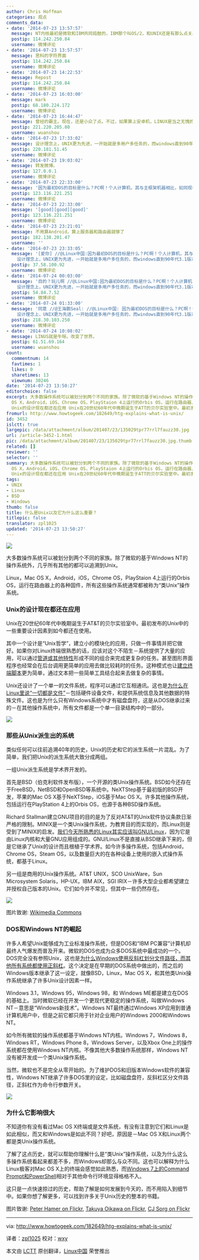 ```yaml
---
author: Chris Hoffman
categories: 观点
comments_data:
- date: '2014-07-23 13:57:57'
  message: NT内核最初是微软和IBM共同捣鼓的，IBM那个叫OS/2，和UNIX还是有那么点关系的。
  postip: 114.242.250.84
  username: 微博评论
- date: '2014-07-23 13:57:57'
  message: 思科的字符界面
  postip: 114.242.250.84
  username: 微博评论
- date: '2014-07-23 14:22:53'
  message: Repost
  postip: 114.242.250.84
  username: 微博评论
- date: '2014-07-23 16:03:00'
  message: mark
  postip: 68.180.224.172
  username: 微博评论
- date: '2014-07-23 16:44:47'
  message: 曾经的霸主。现在，还是小众了点。不过，如果算上安卓机，LINUX是当之无愧的世界霸主呀！哈哈
  postip: 221.220.205.80
  username: wuanshou
- date: '2014-07-23 17:33:02'
  message: 设计理念上，UNIX更为先进，一开始就是多用户多任务的，而windows直到90年代3.1版本以上才开始支持多任务。
  postip: 220.181.51.45
  username: 微博评论
- date: '2014-07-23 19:03:02'
  message: 转发微博。
  postip: 127.0.0.1
  username: 微博评论
- date: '2014-07-23 22:33:00'
  message: '因为最初DOS的目标是什么？PC啊！个人计算机，其与主框架机器相比，如同现在的PC比之树莓派。所以复杂的特性都省略了。//@IT江湖飘: 设计理念上，UNIX更为先进，一开始就是多用户多任务的，而windows直到90年代3.1版本以上才开始支持多任务。'
  postip: 123.116.221.251
  username: 微博评论
- date: '2014-07-23 22:33:00'
  message: '[good][good][good]'
  postip: 123.116.221.251
  username: 微博评论
- date: '2014-07-23 23:21:01'
  message: 不用算Android，算上服务器和路由器就够了
  postip: 182.138.201.47
  username: ''
- date: '2014-07-23 23:33:05'
  message: '[爱你] //@Linux中国:因为最初DOS的目标是什么？PC啊！个人计算机，其与主框架机器相比，如同现在的PC比之树莓派。所以复杂的特性都省略了。//@IT江湖飘:
    设计理念上，UNIX更为先进，一开始就是多用户多任务的，而windows直到90年代3.1版本以上才开始支持多任务。'
  postip: 37.58.100.92
  username: 微博评论
- date: '2014-07-24 00:03:00'
  message: '目的？玩儿啊 //@Linux中国:因为最初DOS的目标是什么？PC啊！个人计算机，其与主框架机器相比，如同现在的PC比之树莓派。所以复杂的特性都省略了。//@IT江湖飘:
    设计理念上，UNIX更为先进，一开始就是多用户多任务的，而windows直到90年代3.1版本以上才开始支持多任务。'
  postip: 54.84.7.52
  username: 微博评论
- date: '2014-07-24 01:33:00'
  message: '同意 //@王海鹏Seal: //@Linux中国: 因为最初DOS的目标是什么？PC啊！个人计算机，其与主框架机器相比，如同现在的PC比之树莓派。所以复杂的特性都省略了。//@IT江湖飘:
    设计理念上，UNIX更为先进，一开始就是多用户多任务的，而windows直到90年代3.1版本以上才开始支持多任务。'
  postip: 218.30.103.250
  username: 微博评论
- date: '2014-07-24 10:08:02'
  message: LINUS就是牛呀。改变了世界。
  postip: 61.51.69.164
  username: wuanshou
count:
  commentnum: 14
  favtimes: 1
  likes: 0
  sharetimes: 13
  viewnum: 30246
date: '2014-07-23 13:50:27'
editorchoice: false
excerpt: 大多数操作系统可以被划分到两个不同的家族。除了微软的基于Windows NT的操作系统外，几乎所有其他的都可以追溯到Unix。 Linux，Mac
  OS X，Android，iOS，Chrome OS，PlayStaion 4上运行的Orbis OS，运行在路由器上的各种固件，所有这些操作系统通常都被称为类Unix操作系统。
  Unix的设计现在都还在应用 Unix在20世纪60年代中晚期诞生于ATT的贝尔实验室中。最初发布的Unix中的一些重要设计因素到如今都还在使用。 其中一个设计是Unix哲学，建立小的模块化的应用，只做一件事情并把它做好。如果你对Linux终端很熟悉的话，应该对这个不陌生－
fromurl: http://www.howtogeek.com/182649/htg-explains-what-is-unix/
id: 3452
islctt: true
largepic: /data/attachment/album/201407/23/135029tpr77rrl7fauzz30.jpg
url: /article-3452-1.html
pic: /data/attachment/album/201407/23/135029tpr77rrl7fauzz30.jpg.thumb.jpg
related: []
reviewer: ''
selector: ''
summary: 大多数操作系统可以被划分到两个不同的家族。除了微软的基于Windows NT的操作系统外，几乎所有其他的都可以追溯到Unix。 Linux，Mac
  OS X，Android，iOS，Chrome OS，PlayStaion 4上运行的Orbis OS，运行在路由器上的各种固件，所有这些操作系统通常都被称为类Unix操作系统。
  Unix的设计现在都还在应用 Unix在20世纪60年代中晚期诞生于ATT的贝尔实验室中。最初发布的Unix中的一些重要设计因素到如今都还在使用。 其中一个设计是Unix哲学，建立小的模块化的应用，只做一件事情并把它做好。如果你对Linux终端很熟悉的话，应该对这个不陌生－
tags:
- UNIX
- Linux
- BSD
- Windows
thumb: false
title: 什么是Unix以及它为什么这么重要？
titlepic: false
translator: zpl1025
updated: '2014-07-23 13:50:27'
---
```


![](/data/attachment/album/201407/23/135029tpr77rrl7fauzz30.jpg)


大多数操作系统可以被划分到两个不同的家族。除了微软的基于Windows NT的操作系统外，几乎所有其他的都可以追溯到Unix。


Linux，Mac OS X，Android，iOS，Chrome OS，PlayStaion 4上运行的Orbis OS，运行在路由器上的各种固件，所有这些操作系统通常都被称为“类Unix”操作系统。


### Unix的设计现在都还在应用


Unix在20世纪60年代中晚期诞生于AT&T的贝尔实验室中。最初发布的Unix中的一些重要设计因素到如今都还在使用。


其中一个设计是“Unix哲学”，建立小的模块化的应用，只做一件事情并把它做好。如果你对Linux终端很熟悉的话，应该对这个不陌生－系统提供了大量的应用，可以通过[管道或其他特性](http://www.howtogeek.com/110150/become-a-linux-terminal-power-user-with-these-8-tricks/)形成不同的组合来完成更复杂的任务。甚至图形界面程序也经常会在后台调用更简单的应用去做比较耗时的任务。这种模式也让[建立终端脚本](http://www.howtogeek.com/107217/how-to-manage-processes-from-the-linux-terminal-10-commands-you-need-to-know/)更为简单，通过文本把一些简单工具结合起来去做复杂的事情。


Unix还设计了一个单一的文件系统，程序可以通过它互相通讯。这也是[为什么在Linux里说“一切都是文件”](http://www.howtogeek.com/117939/htg-explains-what-everything-is-a-file-means-on-linux/)－包括硬件设备文件，和提供系统信息及其他数据的特殊文件。这也是为什么只有Windows系统中才有磁盘盘符，这是从DOS继承过来的－在其他操作系统中，所有文件都是一个单一目录结构中的一部分。


![](/data/attachment/album/201407/23/135030fnsmrq4bryzmgugn.jpg)


### 那些从Unix派生出的系统


类似任何可以往前追溯40年的历史，Unix的历史和它的派生系统一片混乱。为了简单，我们把Unix的派生系统大致分成两组。


一组Unix派生系统是学术界开发的。


首先是BSD（伯克利软件发布版），一个开源的类Unix操作系统。BSD如今还存在于FreeBSD，NetBSD和OpenBSD等系统中。NeXTStep基于最初版的BSD开发，苹果的Mac OS X基于NeXTStep，iOS基于Mac OS X。许多其他操作系统，包括运行在PlayStation 4上的Orbis OS，也源于各种BSD操作系统。


Richard Stallman建立GNU项目的目的是为了反对AT&T的Unix软件协议条款日渐严格的限制。MINIX是一个类Unix操作系统，为教育目的而实现的，而Linux则是受到了MINIX的启发。[我们今天所熟悉的Linux其实应该叫GNU/Linux](http://www.howtogeek.com/139287/the-great-debate-is-it-linux-or-gnulinux/)，因为它是由Linux内核和大量GNU应用组成的。GNU/Linux不是直接从BSD继承下来的，但是它继承了Unix的设计而且根植于学术界。如今许多操作系统，包括Android，Chrome OS，Steam OS，以及数量巨大的在各种设备上使用的嵌入式操作系统，都基于Linux。


另一组是商用的Unix操作系统。AT&T UNIX，SCO UnixWare，Sun Microsystem Solaris，HP-UX，IBM AIX，SGI IRIX－许多大型企业都希望建立并授权自己版本的Unix。它们如今并不常见，但其中一些仍然存在。


![](/data/attachment/album/201407/23/135031yxxiyac5p5icccup.png)


图片致谢: [Wikimedia Commons](http://en.wikipedia.org/wiki/File:Unix_history.svg)


### DOS和Windows NT的崛起


许多人希望Unix能够成为工业标准操作系统，但是DOS和“IBM PC兼容”计算机却最终人气爆发而普及开来。微软的DOS也成为众多DOS系统中最成功的一个。DOS完全没有参照Unix，这也是[为什么Windows使用反斜杠划分文件路径，而其他所有系统都使用正斜杠](http://www.howtogeek.com/181774/why-windows-uses-backslashes-and-everything-else-uses-forward-slashes/)。这个决定是在早期的DOS系统中做出的，而之后的Windows版本继承了这一设定，就像BSD，Linux，Mac OS X，和其他类Unix操作系统继承了许多Unix设计因素一样。


Windows 3.1，Windows 95，Windows 98，和 Windows ME都是建立在DOS的基础上。当时微软已经在开发一个更现代更稳定的操作系统，叫做Windows NT－意思是“Windows新技术”。Windows NT最终通过Windows XP应用到普通计算机用户中，但是之前它都只用于针对企业用户的Windows 2000和Windows NT。


如今所有微软的操作系统都基于Windows NT内核。Windows 7，Windows 8，Windows RT，Windows Phone 8，Windows Server，以及Xbox One上的操作系统都在使用Windows NT内核。不像其他大多数操作系统那样，Windows NT没有被开发成一个类Unix操作系统。


当然，微软也不是完全从零开始的。为了维护DOS和旧版本Windows软件的兼容性，Windows NT继承了许多DOS里的设定，比如磁盘盘符，反斜杠区分文件路径，正斜杠作为命令行参数开关。


![](/data/attachment/album/201407/23/135033nk5mvqiv5jr5k5nb.jpg)


### 为什么它影响很大


不知道你有没有看过Mac OS X终端或是文件系统，有没有注意到它们和Linux是如此相似，而又和Windows是如此不同？好吧，原因是－Mac OS X和Linux两个都是类Unix操作系统。


了解了这点历史，就可以帮助你理解什么是“类Unix”操作系统，以及为什么这么多操作系统看起来都差不多，而Windows却那么与众不同。这也可以解释为什么Linux极客对Mac OS X上的终端会感觉如此熟悉，而[Windows 7上的Command Prompt和PowerShell](http://www.howtogeek.com/163127/how-powershell-differs-from-the-windows-command-prompt/)相对于其他命令行环境显得格格不入。


这只是一点快速掠过的历史，帮助了解是如何发展到今天的，而不用陷入到细节中。如果你想了解更多，可以找到许多关于Unix历史的整本的书籍。


图片致谢: [Peter Hamer on Flickr](http://www.flickr.com/photos/peter-hamer/2876612463/), [Takuya Oikawa on Flickr](http://www.flickr.com/photos/takuyaoikawa/2060554607/), [CJ Sorg on Flickr](http://www.flickr.com/photos/cjsorg/2726088549/)




---


via: <http://www.howtogeek.com/182649/htg-explains-what-is-unix/>


译者：[zpl1025](https://github.com/zpl1025) 校对：[wxy](https://github.com/wxy)


本文由 [LCTT](https://github.com/LCTT/TranslateProject) 原创翻译，[Linux中国](http://linux.cn/) 荣誉推出